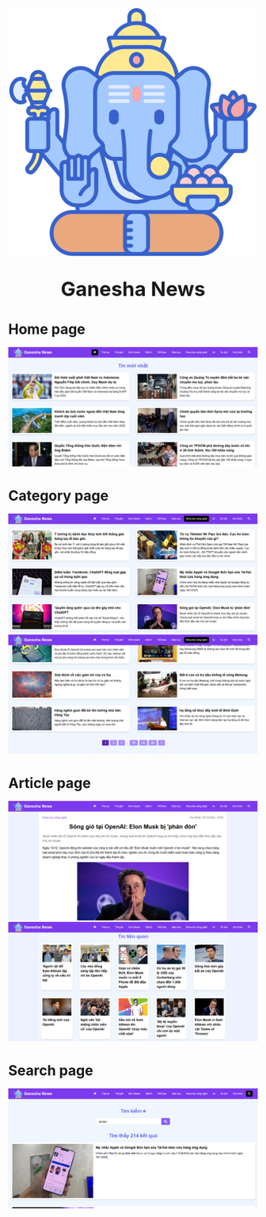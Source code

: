 <p style="text-align: center;">
  <img src="src/assets/images/ganesha.png" alt="Alt text" style="display: block; margin: 0 auto;">
</p>
<p style="text-align: center; font-weight: bold; font-size: 40px;">Ganesha News</p>

# Home page
![Logo](images/homepage.png)

# Category page
![Logo](images/category1.png)
![Logo](images/category2.png)

# Article page
![Logo](images/article.png)
![Logo](images/recomendation.png)

# Search page
![Logo](images/search.png)
